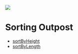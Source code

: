 <a href="https://www.instagram.com/9_Tay"><img src="https://img.shields.io/badge/instagram-%23E4415F?style=flat&logo=instagram&logoColor=white"/></a>
# Sorting Outpost

* [sortByHeight](sortByHeight)
* [sortByLength](sortByLength)